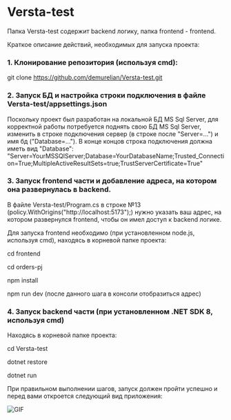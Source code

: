 # Versta-test
Папка Versta-test содержит backend логику, папка frontend - frontend.

Краткое описание действий, необходимых для запуска проекта:
### 1. Клонирование репозитория (используя cmd):

git clone https://github.com/demurelian/Versta-test.git

### 2. Запуск БД и настройка строки подключения в файле Versta-test/appsettings.json
Поскольку проект был разработан на локальной БД MS Sql Server, для корректной работы потребуется поднять свою БД MS Sql Server, изменить в строке подключения сервер (в строке после "Server=...") и имя бд ("Database=...").
В конце концов строка подключения должна иметь вид "Database": "Server=YourMSSQlServer;Database=YourDatabaseName;Trusted_Connection=True;MultipleActiveResultSets=true;TrustServerCertificate=True"

### 3. Запуск frontend части и добавление адреса, на котором она развернулась в backend.
В файле Versta-test/Program.cs в строке №13 (policy.WithOrigins("http://localhost:5173");) нужно указать ваш адрес, на котором развернулся frontend, чтобы он имел доступ к backend логике.

Для запуска frontend необходимо (при установленном node.js, используя cmd), находясь в корневой папке проекта:

cd frontend

cd orders-pj

npm install

npm run dev (после данного шага в консоли отобразиться адрес)


### 4. Запуск backend части (при установленном .NET SDK 8, используя cmd)
Находясь в корневой папке проекта:

cd Versta-test

dotnet restore

dotnet run


При правильном выполнении шагов, запуск должен пройти успешно и перед вами откроется следующий вид приложения:

![GIF](https://media.giphy.com/media/v1.Y2lkPTc5MGI3NjExd2d6anByMHJlcTQxZHN5ZWU4bGpodXF5b29zMmpsbThwMWQyMmM4ZSZlcD12MV9pbnRlcm5hbF9naWZfYnlfaWQmY3Q9Zw/FWjAhJwR5ffffkiCsp/giphy.gif)
